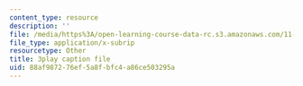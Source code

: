 ```yaml
---
content_type: resource
description: ''
file: /media/https%3A/open-learning-course-data-rc.s3.amazonaws.com/11-601-introduction-to-environmental-policy-and-planning-fall-2016/88af987276ef5a8fbfc4a86ce503295a_St_PAkSBiYs.vtt
file_type: application/x-subrip
resourcetype: Other
title: 3play caption file
uid: 88af9872-76ef-5a8f-bfc4-a86ce503295a
---
```

